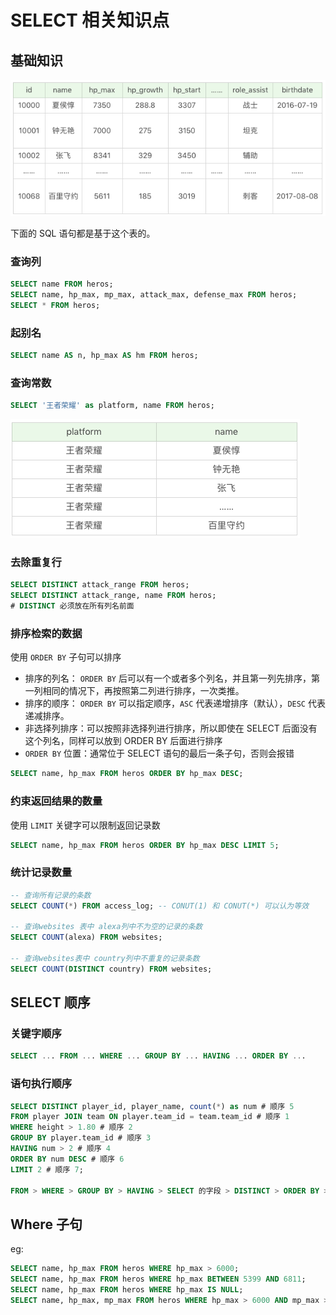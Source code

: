 # SELECT 相关知识点

## 基础知识

![示例数据表](../img/8.png)

下面的 SQL 语句都是基于这个表的。

### 查询列

```sql
SELECT name FROM heros;
SELECT name, hp_max, mp_max, attack_max, defense_max FROM heros;
SELECT * FROM heros;
```

### 起别名

```sql
SELECT name AS n, hp_max AS hm FROM heros;
```

### 查询常数

```sql
SELECT '王者荣耀' as platform, name FROM heros;
```

![示例数据表](../img/9.png)

### 去除重复行

```sql
SELECT DISTINCT attack_range FROM heros;
SELECT DISTINCT attack_range, name FROM heros; 
# DISTINCT 必须放在所有列名前面
```

### 排序检索的数据

使用 `ORDER BY` 子句可以排序

- 排序的列名： `ORDER BY` 后可以有一个或者多个列名，并且第一列先排序，第一列相同的情况下，再按照第二列进行排序，一次类推。
- 排序的顺序： `ORDER BY` 可以指定顺序，`ASC` 代表递增排序（默认），`DESC` 代表递减排序。
- 非选择列排序：可以按照非选择列进行排序，所以即使在 SELECT 后面没有这个列名，同样可以放到 ORDER BY 后面进行排序
-  `ORDER BY` 位置：通常位于 SELECT 语句的最后一条子句，否则会报错

```sql
SELECT name, hp_max FROM heros ORDER BY hp_max DESC;
```

### 约束返回结果的数量

使用 `LIMIT` 关键字可以限制返回记录数

```sql
SELECT name, hp_max FROM heros ORDER BY hp_max DESC LIMIT 5;
```

### 统计记录数量

```sql
-- 查询所有记录的条数
SELECT COUNT(*) FROM access_log; -- CONUT(1) 和 CONUT(*) 可以认为等效

-- 查询websites 表中 alexa列中不为空的记录的条数
SELECT COUNT(alexa) FROM websites;

-- 查询websites表中 country列中不重复的记录条数
SELECT COUNT(DISTINCT country) FROM websites;
```



## SELECT  顺序

### 关键字顺序

```sql
SELECT ... FROM ... WHERE ... GROUP BY ... HAVING ... ORDER BY ...
```

### 语句执行顺序

```sql
SELECT DISTINCT player_id, player_name, count(*) as num # 顺序 5
FROM player JOIN team ON player.team_id = team.team_id # 顺序 1
WHERE height > 1.80 # 顺序 2
GROUP BY player.team_id # 顺序 3
HAVING num > 2 # 顺序 4
ORDER BY num DESC # 顺序 6
LIMIT 2 # 顺序 7;

FROM > WHERE > GROUP BY > HAVING > SELECT 的字段 > DISTINCT > ORDER BY > LIMIT
```

## Where 子句

eg:

```sql
SELECT name, hp_max FROM heros WHERE hp_max > 6000;
SELECT name, hp_max FROM heros WHERE hp_max BETWEEN 5399 AND 6811;
SELECT name, hp_max FROM heros WHERE hp_max IS NULL;
SELECT name, hp_max, mp_max FROM heros WHERE hp_max > 6000 AND mp_max > 1700 ORDER BY (hp_max+mp_max) DESC;
```

